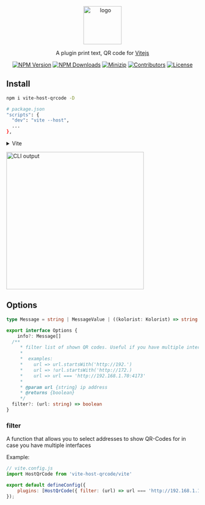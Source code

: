 <p align="center">
<a href="https://www.npmjs.com/package/vite-host-qrcode" target="_blank" rel="noopener noreferrer">
<img src="https://api.iconify.design/bi:plugin.svg?color=%23a985ff" alt="logo" width='100'/></a>
</p>

<p align="center">
  A plugin print text, QR code for <a href="https://vitejs.dev/" target="_blank" rel="noopener noreferrer">Vitejs</a>
</p>

<p align="center">
  <a href="https://www.npmjs.com/package/vite-host-qrcode" target="_blank" rel="noopener noreferrer"><img src="https://badge.fury.io/js/vite-host-qrcode.svg" alt="NPM Version" /></a>
  <a href="https://www.npmjs.com/package/vite-host-qrcode" target="_blank" rel="noopener noreferrer"><img src="https://img.shields.io/npm/dt/vite-host-qrcode.svg?logo=npm" alt="NPM Downloads" /></a>
  <a href="https://bundlephobia.com/result?p=vite-host-qrcode" target="_blank" rel="noopener noreferrer"><img src="https://img.shields.io/bundlephobia/minzip/vite-host-qrcode" alt="Minizip" /></a>
  <a href="https://github.com/hunghg255/vite-host-qrcode/graphs/contributors" target="_blank" rel="noopener noreferrer"><img src="https://img.shields.io/badge/all_contributors-1-orange.svg" alt="Contributors" /></a>
  <a href="https://github.com/hunghg255/vite-host-qrcode/blob/main/LICENSE" target="_blank" rel="noopener noreferrer"><img src="https://badgen.net/github/license/hunghg255/vite-host-qrcode" alt="License" /></a>
</p>

## Install

```bash
npm i vite-host-qrcode -D
```

```bash
# package.json
"scripts": {
  "dev": "vite --host",
  ...
},
```

<details>
<summary>Vite</summary><br>

```ts
// vite.config.ts
import HostQrCode from 'vite-host-qrcode/vite'

export default defineConfig({
  plugins: [
    HostQrCode({ /* options */ }),
  ],
})
```

Example: [`playground/`](./playground/)

<br></details>

<img height="360" alt="CLI output" src="https://cdn.jsdelivr.net/gh/hunghg255/vite-host-qrcode/public/demo.png" />


## Options
```ts
type Message = string | MessageValue | ((kolorist: Kolorist) => string | MessageValue | Promise<string | MessageValue | void>)

export interface Options {
	info?: Message[]
  /**
	 * filter list of shown QR codes. Useful if you have multiple interfaces and only need one
	 *
	 *  examples:
	 *    url => url.startsWith('http://192.')
	 *    url => !url.startsWith('http://172.)
	 *    url => url === 'http://192.168.1.70:4173'
	 *
	 * @param url {string} ip address
	 * @returns {boolean}
	 */
  filter?: (url: string) => boolean
}
```

### filter

A function that allows you to select addresses to show QR-Codes for in case you have multiple interfaces

Example:

```js
// vite.config.js
import HostQrCode from 'vite-host-qrcode/vite'

export default defineConfig({
	plugins: [HostQrCode({ filter: (url) => url === 'http://192.168.1.1:4173' })]
});
```
